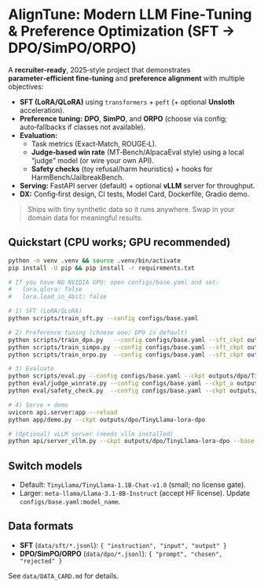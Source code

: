# AlignTune: Modern LLM Fine‑Tuning & Preference Optimization (SFT → DPO/SimPO/ORPO)

A **recruiter-ready**, 2025‑style project that demonstrates **parameter‑efficient fine‑tuning** and **preference alignment** with multiple objectives:

- **SFT (LoRA/QLoRA)** using `transformers` + `peft` (+ optional **Unsloth** acceleration).
- **Preference tuning:** **DPO**, **SimPO**, and **ORPO** (choose via config; auto‑fallbacks if classes not available).
- **Evaluation:**
  - Task metrics (Exact‑Match, ROUGE‑L).
  - **Judge‑based win rate** (MT‑Bench/AlpacaEval style) using a local “judge” model (or wire your own API).
  - **Safety checks** (toy refusal/harm heuristics) + hooks for HarmBench/JailbreakBench.
- **Serving:** FastAPI server (default) + optional **vLLM** server for throughput.
- **DX:** Config‑first design, CI tests, Model Card, Dockerfile, Gradio demo.

> Ships with tiny synthetic data so it runs anywhere. Swap in your domain data for meaningful results.

## Quickstart (CPU works; GPU recommended)

```bash
python -m venv .venv && source .venv/bin/activate
pip install -U pip && pip install -r requirements.txt

# If you have NO NVIDIA GPU: open configs/base.yaml and set:
#   lora.qlora: false
#   lora.load_in_4bit: false

# 1) SFT (LoRA/QLoRA)
python scripts/train_sft.py --config configs/base.yaml

# 2) Preference tuning (choose one; DPO is default)
python scripts/train_dpo.py   --config configs/base.yaml --sft_ckpt outputs/sft/TinyLlama-lora
python scripts/train_simpo.py --config configs/base.yaml --sft_ckpt outputs/sft/TinyLlama-lora   # if SimPOTrainer available
python scripts/train_orpo.py  --config configs/base.yaml --sft_ckpt outputs/sft/TinyLlama-lora   # if ORPOTrainer available

# 3) Evaluate
python scripts/eval.py --config configs/base.yaml --ckpt outputs/dpo/TinyLlama-lora-dpo
python eval/judge_winrate.py --config configs/base.yaml --ckpt_a outputs/dpo/TinyLlama-lora-dpo --ckpt_b outputs/sft/TinyLlama-lora
python eval/safety_check.py  --config configs/base.yaml --ckpt outputs/dpo/TinyLlama-lora-dpo

# 4) Serve + demo
uvicorn api.server:app --reload
python app/demo.py --ckpt outputs/dpo/TinyLlama-lora-dpo

# (Optional) vLLM server (needs vllm installed)
python api/server_vllm.py --ckpt outputs/dpo/TinyLlama-lora-dpo --base TinyLlama/TinyLlama-1.1B-Chat-v1.0
```

## Switch models
- Default: `TinyLlama/TinyLlama-1.1B-Chat-v1.0` (small; no license gate).
- Larger: `meta-llama/Llama-3.1-8B-Instruct` (accept HF license). Update `configs/base.yaml:model_name`.

## Data formats
- **SFT** (`data/sft/*.jsonl`): `{ "instruction", "input", "output" }`
- **DPO/SimPO/ORPO** (`data/dpo/*.jsonl`): `{ "prompt", "chosen", "rejected" }`

See `data/DATA_CARD.md` for details.
